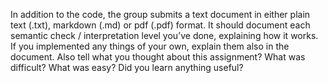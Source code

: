 In addition to the code, the group submits a text document in either plain text (.txt), markdown (.md) or pdf (.pdf) format. It should document each semantic check / interpretation level you’ve done, explaining how it works. If you implemented any things of your own, explain them also in the document. Also tell what you thought about this assignment? What was difficult? What was easy? Did you learn anything useful?